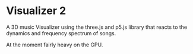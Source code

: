# Visualizer 2
 
A 3D music Visualizer using the three.js and p5.js library that reacts to the dynamics and frequency spectrum of songs.

At the moment fairly heavy on the GPU.
